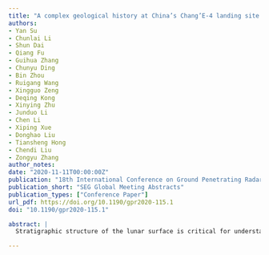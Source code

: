 ```yaml
---
title: "A complex geological history at China’s Chang’E-4 landing site revealed by the Lunar Penetrating Radar"
authors:
- Yan Su
- Chunlai Li
- Shun Dai
- Qiang Fu
- Guihua Zhang
- Chunyu Ding
- Bin Zhou
- Ruigang Wang
- Xingguo Zeng
- Deqing Kong
- Xinying Zhu
- Junduo Li
- Chen Li
- Xiping Xue
- Donghao Liu
- Tiansheng Hong
- Chendi Liu
- Zongyu Zhang
author_notes:
date: "2020-11-11T00:00:00Z" 
publication: "18th International Conference on Ground Penetrating Radar, Golden, Colorado"
publication_short: "SEG Global Meeting Abstracts"
publication_types: ["Conference Paper"]
url_pdf: https://doi.org/10.1190/gpr2020-115.1
doi: "10.1190/gpr2020-115.1"

abstract: |
  Stratigraphic structure of the lunar surface is critical for understanding the geology and impact history of the Moon. On 3 January 2019, China’s Chang’E-4 (CE-4) successfully landed on the eastern floor of Von Kármán crater within the South Pole-Aitken Basin (SPA), becoming the first spacecraft in history with a controlled landing on the farside of the Moon. Yutu-2 rover traveled for ~345 m during the first twelve lunar day period with the Lunar Penetrating Radar (LPR) observing along the traverse. The LPR is an ultra-wide band impulse ground penetrating radar, operating at two center frequencies of 60 and 500 MHz. Here we report the observations of the LPR. The high frequency channel (500MHz) detected the subsurface structure at the depth of ~40 m. The penetration depth is more than three times as deep as that at the Chang’E-3 (CE-3) landing site, indicating low loss materials at the CE-4 landing site. The section, from the surface to a depth of ~40 m, is divided into three units, showing alternating bright and dark echo strength and imbeded with large rocks. The layers might be non-uniform ejecta of large craters surrounding Von Kármán crater and homogeneous paleoregolith of weathered ejecta. All these evidences imply a very complex impact history over the Moon’s farside.

---
```


